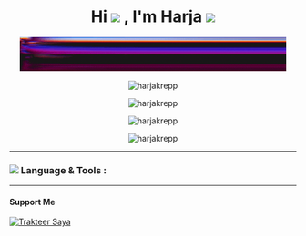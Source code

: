 
<h1 align="center">
Hi
<img src="https://media.giphy.com/media/hvRJCLFzcasrR4ia7z/giphy.gif" width="38"/>
, I'm Harja
<img src="https://emojis.slackmojis.com/emojis/images/1531849430/4246/blob-sunglasses.gif?1531849430" width="38"/>
</h1>

<p align="center"><img src="img/standard.gif"></img></p>
<p align="center"><img src="https://komarev.com/ghpvc/?username=harjakrepp&label=Profile%20views&color=9e1a03&style=flat" alt="harjakrepp" /></p>
<p align="center"><img src="https://github-readme-stats.vercel.app/api/top-langs/?username=harjakrepp&show_icons=true&theme=tokyonight&layout=compact" alt="harjakrepp"></p>
<p align="center"><img src="https://github-readme-stats.vercel.app/api?username=harjakrepp&show_icons=true&theme=tokyonight" alt="harjakrepp"></p>
<p align="center"><img src="https://github-readme-streak-stats.herokuapp.com?user=harjakrepp&theme=github-dark-blue" alt="harjakrepp"></img></p>

***
<h3><img src="https://media2.giphy.com/media/QssGEmpkyEOhBCb7e1/giphy.gif?cid=ecf05e47a0n3gi1bfqntqmob8g9aid1oyj2wr3ds3mg700bl&rid=giphy.gif" width=18> Language & Tools :</h3>

***
<h4>Support Me</h4>
<a href="https://trakteer.id/harjakrepp/tip" target="_blank">
<img id="wse-buttons-preview" src="https://cdn.trakteer.id/images/embed/trbtn-red-1.png" height="36" style="border: 0px; height: 36px;" alt="Trakteer Saya"></a>
